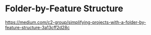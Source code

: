 # Folder-by-Feature Structure
https://medium.com/c2-group/simplifying-projects-with-a-folder-by-feature-structure-3a13cff2d28c